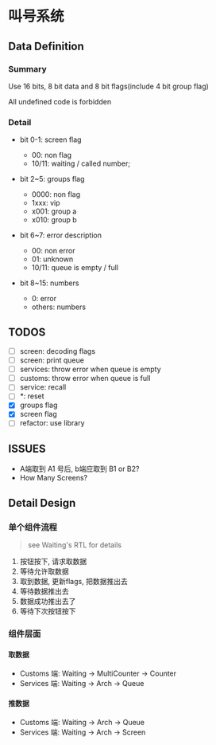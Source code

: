 # 叫号系统

## Data Definition

### Summary

Use 16 bits, 8 bit data and 8 bit flags(include 4 bit group flag)

All undefined code is forbidden

### Detail

- bit 0-1: screen flag
  - 00: non flag
  - 10/11: waiting / called number;

- bit 2~5: groups flag
  - 0000: non flag
  - 1xxx: vip
  - x001: group a
  - x010: group b

- bit 6~7: error description
  - 00: non error
  - 01: unknown
  - 10/11: queue is empty / full

- bit 8~15: numbers
  - 0: error
  - others: numbers

## TODOS

- [ ] screen: decoding flags
- [ ] screen: print queue
- [ ] services: throw error when queue is empty
- [ ] customs: throw error when queue is full
- [ ] service: recall
- [ ] *: reset
- [x] groups flag
- [x] screen flag
- [ ] refactor: use library

## ISSUES

- A端取到 A1 号后, b端应取到 B1 or B2?
- How Many Screens?

## Detail Design

### 单个组件流程

> see Waiting's RTL for details

1. 按钮按下, 请求取数据
2. 等待允许取数据
3. 取到数据, 更新flags, 把数据推出去
4. 等待数据推出去
5. 数据成功推出去了
6. 等待下次按钮按下

### 组件层面

#### 取数据

- Customs 端: Waiting -> MultiCounter -> Counter
- Services 端: Waiting -> Arch -> Queue

#### 推数据

- Customs 端: Waiting -> Arch -> Queue
- Services 端: Waiting -> Arch -> Screen
